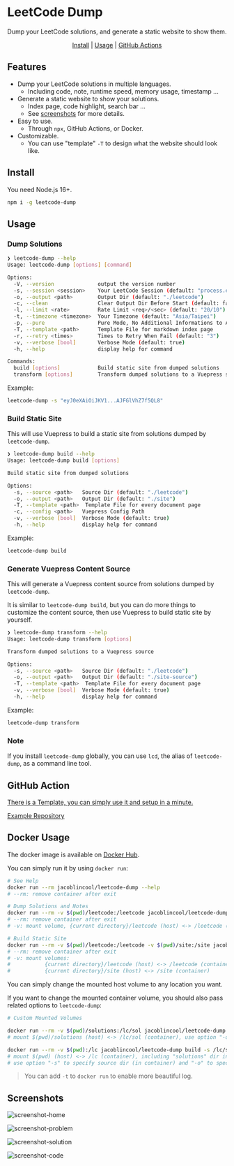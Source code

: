 # LeetCode Dump

<p align="center">
  Dump your LeetCode solutions, and generate a static website to show them.
</p>

<p align="center">
  <a href="#install">Install</a> |
  <a href="#usage">Usage</a> |
  <a href="#github-action">GitHub Actions</a>
</p>

## Features

- Dump your LeetCode solutions in multiple languages.
  - Including code, note, runtime speed, memory usage, timestamp ...
- Generate a static website to show your solutions.
  - Index page, code highlight, search bar ...
  - See [screenshots](#screenshots) for more details.
- Easy to use.
  - Through `npx`, GitHub Actions, or Docker.
- Customizable.
  - You can use "template" `-T` to design what the website should look like.

## Install

You need Node.js 16+.

```sh
npm i -g leetcode-dump
```

## Usage

### Dump Solutions

```sh
❯ leetcode-dump --help
Usage: leetcode-dump [options] [command]

Options:
  -V, --version              output the version number
  -s, --session <session>    Your LeetCode Session (default: "process.env.LEETCODE_SESSION")
  -o, --output <path>        Output Dir (default: "./leetcode")
  -c, --clean                Clear Output Dir Before Start (default: false)
  -l, --limit <rate>         Rate Limit <req>/<sec> (default: "20/10")
  -t, --timezone <timezone>  Your Timezone (default: "Asia/Taipei")
  -p, --pure                 Pure Mode, No Additional Informations to Add (default: false)
  -T, --template <path>      Template File for markdown index page
  -r, --retry <times>        Times to Retry When Fail (default: "3")
  -v, --verbose [bool]       Verbose Mode (default: true)
  -h, --help                 display help for command

Commands:
  build [options]            Build static site from dumped solutions
  transform [options]        Transform dumped solutions to a Vuepress source
```

Example:

```sh
leetcode-dump -s "eyJ0eXAiOiJKV1...AJFGlVhZ7f5QL8"
```

### Build Static Site

This will use Vuepress to build a static site from solutions dumped by `leetcode-dump`.

```sh
❯ leetcode-dump build --help
Usage: leetcode-dump build [options]

Build static site from dumped solutions

Options:
  -s, --source <path>   Source Dir (default: "./leetcode")
  -o, --output <path>   Output Dir (default: "./site")
  -T, --template <path>  Template File for every document page
  -c, --config <path>   Vuepress Config Path
  -v, --verbose [bool]  Verbose Mode (default: true)
  -h, --help            display help for command
```

Example:

```sh
leetcode-dump build
```

### Generate Vuepress Content Source

This will generate a Vuepress content source from solutions dumped by `leetcode-dump`.

It is similar to `leetcode-dump build`, but you can do more things to customize the content source, then use Vuepress to build static site by yourself.

```sh
❯ leetcode-dump transform --help
Usage: leetcode-dump transform [options]

Transform dumped solutions to a Vuepress source

Options:
  -s, --source <path>   Source Dir (default: "./leetcode")
  -o, --output <path>   Output Dir (default: "./site-source")
  -T, --template <path>  Template File for every document page
  -v, --verbose [bool]  Verbose Mode (default: true)
  -h, --help            display help for command
```

Example:

```sh
leetcode-dump transform
```

### Note

If you install `leetcode-dump` globally, you can use `lcd`, the alias of `leetcode-dump`, as a command line tool.

## GitHub Action

[There is a Template, you can simply use it and setup in a minute.](https://github.com/JacobLinCool/LeetCode-Solutions-Template)

[Example Repository](https://github.com/JacobLinCool/LeetCode-Solutions)

## Docker Usage

The docker image is available on [Docker Hub](https://hub.docker.com/r/jacoblincool/leetcode-dump).

You can simply run it by using `docker run`:

```sh
# See Help
docker run --rm jacoblincool/leetcode-dump --help
# --rm: remove container after exit
```

```sh
# Dump Solutions and Notes
docker run --rm -v $(pwd)/leetcode:/leetcode jacoblincool/leetcode-dump -s "YOUR_LEETCODE_SESSION"
# --rm: remove container after exit
# -v: mount volume, {current directory}/leetcode (host) <-> /leetcode (container)
```

```sh
# Build Static Site
docker run --rm -v $(pwd)/leetcode:/leetcode -v $(pwd)/site:/site jacoblincool/leetcode-dump build
# --rm: remove container after exit
# -v: mount volumes:
#           {current directory}/leetcode (host) <-> /leetcode (container)
#           {current directory}/site (host) <-> /site (container)
```

You can simply change the mounted host volume to any location you want.

If you want to change the mounted container volume, you should also pass related options to `leetcode-dump`:

```sh
# Custom Mounted Volumes

docker run --rm -v $(pwd)/solutions:/lc/sol jacoblincool/leetcode-dump -s "YOUR_LEETCODE_SESSION" -o /lc/sol
# mount $(pwd)/solutions (host) <-> /lc/sol (container), use option "-o" to specify output dir (in container)

docker run --rm -v $(pwd):/lc jacoblincool/leetcode-dump build -s /lc/solutions -o /lc/site
# mount $(pwd) (host) <-> /lc (container), including "solutions" dir in previous step
# use option "-s" to specify source dir (in container) and "-o" to specify output dir (in container)
```

> You can add `-t` to `docker run` to enable more beautiful log.

## Screenshots

![screenshot-home](./screenshots/screenshot-home.png)

![screenshot-problem](./screenshots/screenshot-problem.png)

![screenshot-solution](./screenshots/screenshot-solution.png)

![screenshot-code](./screenshots/screenshot-code.png)
